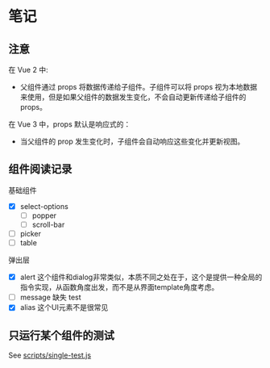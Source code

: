 # 笔记

## 注意

在 Vue 2 中:

- 父组件通过 props 将数据传递给子组件。子组件可以将 props 视为本地数据来使用，但是如果父组件的数据发生变化，不会自动更新传递给子组件的
  props。

在 Vue 3 中，props 默认是响应式的：

- 当父组件的 prop 发生变化时，子组件会自动响应这些变化并更新视图。

## 组件阅读记录

基础组件

- [x] select-options
    - [ ] popper
    - [ ] scroll-bar
- [ ] picker 
- [ ] table

弹出层
- [x] alert 这个组件和dialog非常类似，本质不同之处在于，这个是提供一种全局的指令实现，从函数角度出发，而不是从界面template角度考虑。
- [ ] message 缺失 test
- [x] alias 这个UI元素不是很常见

## 只运行某个组件的测试

See [scripts/single-test.js](scripts/single-test.js)